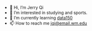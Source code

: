 - 👋 Hi, I’m Jerry Qi
- 👀 I’m interested in studying and sports.
- 🌱 I’m currently learning [data150](https://github.com/jerryqi1/data-150)
- 📫 How to reach me jqi@email.wm.edu


<!---
jerryqi1/jerryqi1 is a ✨ special ✨ repository because its `README.md` (this file) appears on your GitHub profile.
You can click the Preview link to take a look at your changes.
--->
